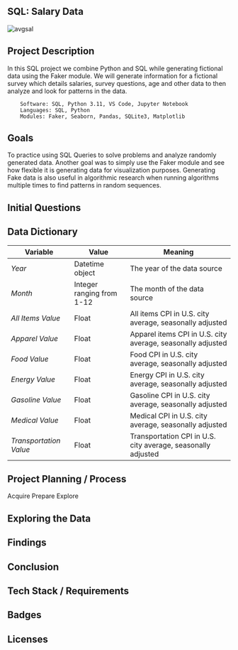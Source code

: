 ## SQL: Salary Data

![avgsal](https://github.com/guzmanwolfrank/SQL/assets/29739578/b161b907-2b5c-46a6-b4e3-21ab12414a54)

## Project Description

In this SQL project we combine Python and SQL while generating fictional data using the Faker module. We will generate information for a fictional survey which details salaries, survey questions, age and other data to then analyze and look for patterns in the data.


        Software: SQL, Python 3.11, VS Code, Jupyter Notebook
        Languages: SQL, Python
        Modules: Faker, Seaborn, Pandas, SQLite3, Matplotlib
        
## Goals 
To practice using SQL Queries to solve problems and analyze randomly generated data.  Another goal was to simply use the Faker module and see how flexible it is generating data for 
visualization purposes.  Generating Fake data is also useful in algorithmic research when running algorithms multiple times to find patterns in random sequences. 

## Initial Questions 


 
##  Data Dictionary
**Variable** |    **Value**    | **Meaning**
---|---|---
*Year* | Datetime object | The year of the data source
*Month* | Integer ranging from 1-12 | The month of the data source
*All Items Value* | Float | All items CPI in U.S. city average, seasonally adjusted
*Apparel Value* | Float | Apparel items CPI in U.S. city average, seasonally adjusted
*Food Value* | Float | Food CPI in U.S. city average, seasonally adjusted
*Energy Value* | Float | Energy CPI in U.S. city average, seasonally adjusted
*Gasoline Value* | Float | Gasoline CPI in U.S. city average, seasonally adjusted
*Medical Value* | Float | Medical CPI in U.S. city average, seasonally adjusted
*Transportation Value*| Float | Transportation CPI in U.S. city average, seasonally adjusted



## Project Planning / Process 

Acquire
Prepare
Explore


## Exploring the Data 

## Findings 

## Conclusion 

## Tech Stack / Requirements 

## Badges 

## Licenses 


